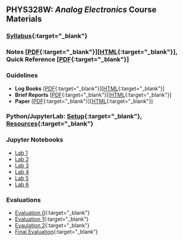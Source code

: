 ## PHYS328W: *Analog Electronics* Course Materials 

### [Syllabus](syllabus.html){:target="_blank"}

### Notes [[PDF](notes/p328_notes.pdf){:target="_blank"}][[HTML](notes/p328_notes/p328_notes.html){:target="_blank"}], Quick Reference [[PDF](ref/p328_ref.pdf){:target="_blank"}]

### Guidelines
- **Log Books** [[PDF](guides/p328_log_guide.pdf){:target="_blank"}][[HTML](guides/p328_log_guide.html){:target="_blank"}]
- **Brief Reports** [[PDF](guides/p328_report_guide.pdf){:target="_blank"}][[HTML](guides/p328_report_guide.html){:target="_blank"}]
- **Paper** [[PDF](guides/p328_paper_guide.pdf){:target="_blank"}][[HTML](guides/p328_paper_guide.html){:target="_blank"}]

### Python/JupyterLab: [Setup](jupyter/jupyter.html){:target="_blank"}, [Resources](jupyter/resources.html){:target="_blank"}

### Jupyter Notebooks
- [Lab 1](labs/PHYS328_Lab1.ipynb)
- [Lab 2](labs/PHYS328_Lab2.ipynb)
- [Lab 3](labs/PHYS328_Lab3.ipynb)
- [Lab 4](labs/PHYS328_Lab4.ipynb)
- [Lab 5](labs/PHYS328_Lab5.ipynb)
- [Lab 6](labs/PHYS328_Lab6.ipynb)

### Evaluations
- [Evaluation 0](eval/eval0.html){:target="_blank"}
- [Evaluation 1](eval/eval1.html){:target="_blank"}
- [Evaulation 2](eval/eval2.html){:target="_blank"}
- [Final Evaluation](eval/eval_final.html){:target="_blank"}
